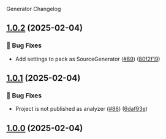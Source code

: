 Generator Changelog
<a name="1.0.2"></a>
## [1.0.2](https://www.github.com/SaveApis/SaveApis.Core/releases/tag/v1.0.2) (2025-02-04)

### 🐛 Bug Fixes

* Add settings to pack as SourceGenerator ([#89](https://www.github.com/SaveApis/SaveApis.Core/issues/89)) ([80f2f19](https://www.github.com/SaveApis/SaveApis.Core/commit/80f2f1929aec11fb64c717073c6dd961beae31c8))

<a name="1.0.1"></a>
## [1.0.1](https://www.github.com/SaveApis/SaveApis.Core/releases/tag/v1.0.1) (2025-02-04)

### 🐛 Bug Fixes

* Project is not published as analyzer ([#88](https://www.github.com/SaveApis/SaveApis.Core/issues/88)) ([6daf93e](https://www.github.com/SaveApis/SaveApis.Core/commit/6daf93e4b59a3da93d559ce5a491e89b623ae988))

<a name="1.0.0"></a>
## [1.0.0](https://www.github.com/SaveApis/SaveApis.Core/releases/tag/v1.0.0) (2025-02-04)

